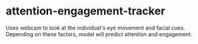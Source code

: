 # attention-engagement-tracker
Uses webcam to look at the individual's eye movement and facial cues. Depending on these factors, model will predict attention and engagement.
